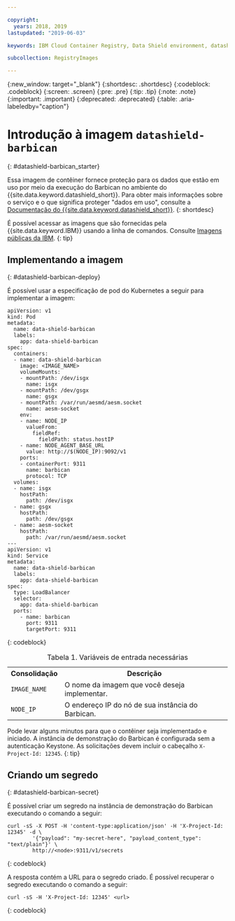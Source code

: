 ```yaml
---

copyright:
  years: 2018, 2019
lastupdated: "2019-06-03"

keywords: IBM Cloud Container Registry, Data Shield environment, datashield-barbican image, container image, Barbican, Registry, data in use, memory encryption, Intel SGX, Fortanix,

subcollection: RegistryImages

---
```


{:new_window: target="_blank"}
{:shortdesc: .shortdesc}
{:codeblock: .codeblock}
{:screen: .screen}
{:pre: .pre}
{:tip: .tip}
{:note: .note}
{:important: .important}
{:deprecated: .deprecated}
{:table: .aria-labeledby="caption"}

# Introdução à imagem `datashield-barbican`
{: #datashield-barbican_starter}

Essa imagem de contêiner fornece proteção para os dados que estão em uso por meio da execução do Barbican no ambiente do {{site.data.keyword.datashield_short}}. Para obter mais informações sobre o serviço e o que significa proteger "dados em uso", consulte a [Documentação do {{site.data.keyword.datashield_short}}](/docs/services/data-shield?topic=data-shield-about#about).
{: shortdesc}

É possível acessar as imagens que são fornecidas pela {{site.data.keyword.IBM}} usando a linha de comandos. Consulte [Imagens públicas da IBM](/docs/services/Registry?topic=registry-public_images#public_images).
{: tip}

## Implementando a imagem
{: #datashield-barbican-deploy}

É possível usar a especificação de pod do Kubernetes a seguir para implementar a imagem:

```
apiVersion: v1
kind: Pod
metadata:
  name: data-shield-barbican
  labels:
    app: data-shield-barbican
spec:
  containers:
  - name: data-shield-barbican
    image: <IMAGE_NAME>
    volumeMounts:
    - mountPath: /dev/isgx
      name: isgx
    - mountPath: /dev/gsgx
      name: gsgx
    - mountPath: /var/run/aesmd/aesm.socket
      name: aesm-socket
    env:
    - name: NODE_IP
      valueFrom:
        fieldRef:
          fieldPath: status.hostIP
    - name: NODE_AGENT_BASE_URL
      value: http://$(NODE_IP):9092/v1
    ports:
    - containerPort: 9311
      name: barbican
      protocol: TCP
  volumes:
  - name: isgx
    hostPath:
      path: /dev/isgx
  - name: gsgx
    hostPath:
      path: /dev/gsgx
  - name: aesm-socket
    hostPath:
      path: /var/run/aesmd/aesm.socket
---
apiVersion: v1
kind: Service
metadata:
  name: data-shield-barbican
  labels:
    app: data-shield-barbican
spec:
  type: LoadBalancer
  selector:
    app: data-shield-barbican
  ports:
    - name: barbican
      port: 9311
      targetPort: 9311
```
{: codeblock}

<table>
<caption>Tabela 1. Variáveis de entrada necessárias</caption>
  <tr>
    <th>Consolidação</th>
    <th>Descrição</th>
  </tr>
  <tr>
    <td><code>IMAGE_NAME</code></td>
    <td>O nome da imagem que você deseja implementar.</td>
  </tr>
  <tr>
    <td><code>NODE_IP</code></td>
    <td>O endereço IP do nó de sua instância do Barbican.</td>
  </tr>
</table>

Pode levar alguns minutos para que o contêiner seja implementado e iniciado. A instância de demonstração do Barbican é
configurada sem a autenticação Keystone. As solicitações devem incluir o cabeçalho `X-Project-Id: 12345`.
{: tip}

## Criando um segredo
{: #datashield-barbican-secret}

É possível criar um segredo na instância de demonstração do Barbican executando o comando a seguir:

```
curl -sS -X POST -H 'content-type:application/json' -H 'X-Project-Id: 12345' -d \
        '{"payload": "my-secret-here", "payload_content_type": "text/plain"}' \
        http://<node>:9311/v1/secrets
```
{: codeblock}

A resposta contém a URL para o segredo criado. É possível recuperar o segredo executando o comando a seguir:

```
curl -sS -H 'X-Project-Id: 12345' <url>
```
{: codeblock}

